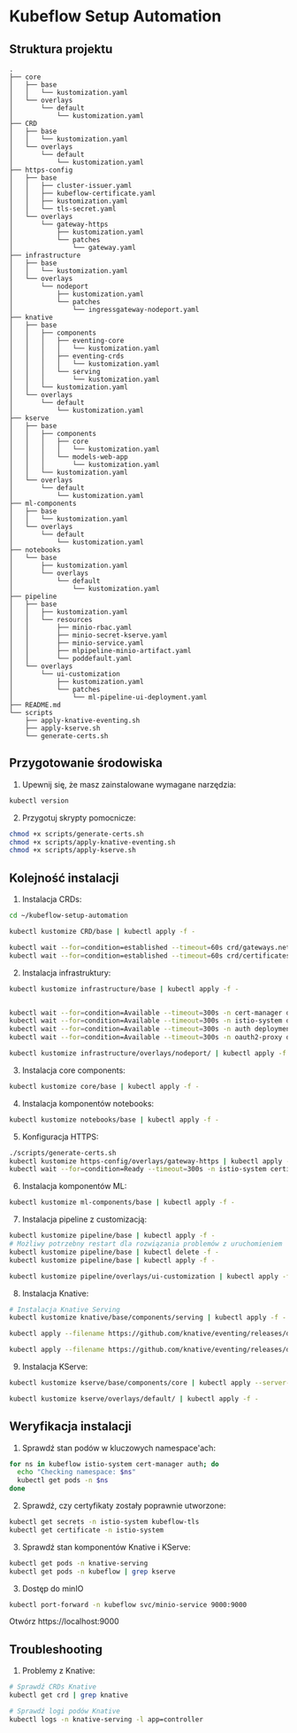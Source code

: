 # Kubeflow Setup Automation

## Struktura projektu

```
.
├── core
│   ├── base
│   │   └── kustomization.yaml
│   └── overlays
│       └── default
│           └── kustomization.yaml
├── CRD
│   ├── base
│   │   └── kustomization.yaml
│   └── overlays
│       └── default
│           └── kustomization.yaml
├── https-config
│   ├── base
│   │   ├── cluster-issuer.yaml
│   │   ├── kubeflow-certificate.yaml
│   │   ├── kustomization.yaml
│   │   └── tls-secret.yaml
│   └── overlays
│       └── gateway-https
│           ├── kustomization.yaml
│           └── patches
│               └── gateway.yaml
├── infrastructure
│   ├── base
│   │   └── kustomization.yaml
│   └── overlays
│       └── nodeport
│           ├── kustomization.yaml
│           └── patches
│               └── ingressgateway-nodeport.yaml
├── knative
│   ├── base
│   │   ├── components
│   │   │   ├── eventing-core
│   │   │   │   └── kustomization.yaml
│   │   │   ├── eventing-crds
│   │   │   │   └── kustomization.yaml
│   │   │   └── serving
│   │   │       └── kustomization.yaml
│   │   └── kustomization.yaml
│   └── overlays
│       └── default
│           └── kustomization.yaml
├── kserve
│   ├── base
│   │   ├── components
│   │   │   ├── core
│   │   │   │   └── kustomization.yaml
│   │   │   └── models-web-app
│   │   │       └── kustomization.yaml
│   │   └── kustomization.yaml
│   └── overlays
│       └── default
│           └── kustomization.yaml
├── ml-components
│   ├── base
│   │   └── kustomization.yaml
│   └── overlays
│       └── default
│           └── kustomization.yaml
├── notebooks
│   └── base
│       ├── kustomization.yaml
│       └── overlays
│           └── default
│               └── kustomization.yaml
├── pipeline
│   ├── base
│   │   ├── kustomization.yaml
│   │   └── resources
│   │       ├── minio-rbac.yaml
│   │       ├── minio-secret-kserve.yaml
│   │       ├── minio-service.yaml
│   │       ├── mlpipeline-minio-artifact.yaml
│   │       └── poddefault.yaml
│   └── overlays
│       └── ui-customization
│           ├── kustomization.yaml
│           └── patches
│               └── ml-pipeline-ui-deployment.yaml
├── README.md
└── scripts
    ├── apply-knative-eventing.sh
    ├── apply-kserve.sh
    └── generate-certs.sh
```

## Przygotowanie środowiska

1. Upewnij się, że masz zainstalowane wymagane narzędzia:
```bash
kubectl version
```

2. Przygotuj skrypty pomocnicze:
```bash
chmod +x scripts/generate-certs.sh
chmod +x scripts/apply-knative-eventing.sh
chmod +x scripts/apply-kserve.sh
```

## Kolejność instalacji

1. Instalacja CRDs:
```bash
cd ~/kubeflow-setup-automation

kubectl kustomize CRD/base | kubectl apply -f -

kubectl wait --for=condition=established --timeout=60s crd/gateways.networking.istio.io
kubectl wait --for=condition=established --timeout=60s crd/certificates.cert-manager.io
```

2. Instalacja infrastruktury:
```bash
kubectl kustomize infrastructure/base | kubectl apply -f -


kubectl wait --for=condition=Available --timeout=300s -n cert-manager deployment/cert-manager
kubectl wait --for=condition=Available --timeout=300s -n istio-system deployment/istiod
kubectl wait --for=condition=Available --timeout=300s -n auth deployment/dex
kubectl wait --for=condition=Available --timeout=300s -n oauth2-proxy deployment/oauth2-proxy

kubectl kustomize infrastructure/overlays/nodeport/ | kubectl apply -f -
```

3. Instalacja core components:
```bash
kubectl kustomize core/base | kubectl apply -f -
```

4. Instalacja komponentów notebooks:
```bash
kubectl kustomize notebooks/base | kubectl apply -f -
```

5. Konfiguracja HTTPS:
```bash
./scripts/generate-certs.sh
kubectl kustomize https-config/overlays/gateway-https | kubectl apply -f -
kubectl wait --for=condition=Ready --timeout=300s -n istio-system certificate/kubeflow-tls
```

6. Instalacja komponentów ML:
```bash
kubectl kustomize ml-components/base | kubectl apply -f -
```

7. Instalacja pipeline z customizacją:
```bash
kubectl kustomize pipeline/base | kubectl apply -f -
# Możliwy potrzebny restart dla rozwiązania problemów z uruchomieniem
kubectl kustomize pipeline/base | kubectl delete -f -
kubectl kustomize pipeline/base | kubectl apply -f -

kubectl kustomize pipeline/overlays/ui-customization | kubectl apply -f -
```

8. Instalacja Knative:
```bash
# Instalacja Knative Serving
kubectl kustomize knative/base/components/serving | kubectl apply -f -

kubectl apply --filename https://github.com/knative/eventing/releases/download/knative-v1.16.1/eventing-crds.yaml

kubectl apply --filename https://github.com/knative/eventing/releases/download/knative-v1.16.1/eventing-core.yaml
```

9. Instalacja KServe:
```bash
kubectl kustomize kserve/base/components/core | kubectl apply --server-side --force-conflicts -f -

kubectl kustomize kserve/overlays/default/ | kubectl apply -f -
```

## Weryfikacja instalacji

1. Sprawdź stan podów w kluczowych namespace'ach:
```bash
for ns in kubeflow istio-system cert-manager auth; do
  echo "Checking namespace: $ns"
  kubectl get pods -n $ns
done
```

2. Sprawdź, czy certyfikaty zostały poprawnie utworzone:
```bash
kubectl get secrets -n istio-system kubeflow-tls
kubectl get certificate -n istio-system
```

3. Sprawdź stan komponentów Knative i KServe:
```bash
kubectl get pods -n knative-serving
kubectl get pods -n kubeflow | grep kserve
```
3. Dostęp do minIO
```bash
kubectl port-forward -n kubeflow svc/minio-service 9000:9000
```
Otwórz https://localhost:9000

## Troubleshooting

1. Problemy z Knative:
```bash
# Sprawdź CRDs Knative
kubectl get crd | grep knative

# Sprawdź logi podów Knative
kubectl logs -n knative-serving -l app=controller
```

